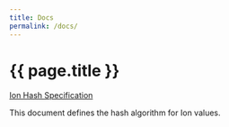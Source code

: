 ```yaml
---
title: Docs
permalink: /docs/
---
```


# {{ page.title }}

[Ion Hash Specification](spec.html)

This document defines the hash algorithm for Ion values.

